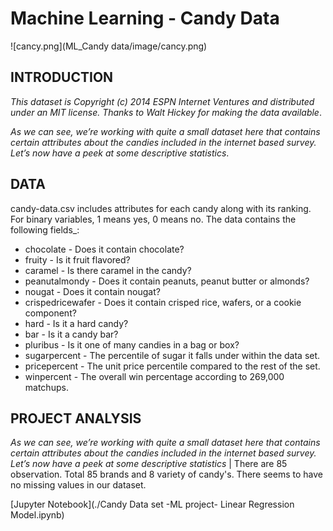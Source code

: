 

# Machine Learning - Candy Data

![cancy.png](ML_Candy data/image/cancy.png)



## INTRODUCTION
_This dataset is Copyright (c) 2014 ESPN Internet Ventures and distributed under an MIT license. Thanks to Walt Hickey for making the data available_.

_As we can see, we’re working with quite a small dataset here that contains certain attributes about the candies included in the internet based survey. Let’s now have a peek at some descriptive statistics_.


## DATA

candy-data.csv includes attributes for each candy along with its ranking. For binary variables, 1 means yes, 0 means no. The data contains the following fields_:

- chocolate        -  Does it contain chocolate?
- fruity           -  Is it fruit flavored?
- caramel          -  Is there caramel in the candy?
- peanutalmondy    -  Does it contain peanuts, peanut butter or almonds?
- nougat           -  Does it contain nougat?
- crispedricewafer -  Does it contain crisped rice, wafers, or a cookie component?
- hard             -  Is it a hard candy?
- bar              -  Is it a candy bar?
- pluribus         -  Is it one of many candies in a bag or box?
- sugarpercent     -  The percentile of sugar it falls under within the data set.
- pricepercent     -  The unit price percentile compared to the rest of the set.
- winpercent       -  The overall win percentage according to 269,000 matchups.

## PROJECT ANALYSIS
_As we can see, we’re working with quite a small dataset here that contains certain attributes about the candies included in the internet based survey. Let’s now have a peek at some descriptive statistics_ |
There are 85 observation. Total 85 brands and 8 variety of candy's. There seems to have no missing values in our dataset.

[Jupyter Notebook](./Candy Data set -ML project- Linear Regression Model.ipynb)


